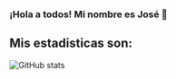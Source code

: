 ### ¡Hola a todos! Mi nombre es José 👋

## Mis estadisticas son:

![GitHub stats](https://github-readme-stats.vercel.app/api?username=JesusArellano16&show_icons=true&theme=dark)
